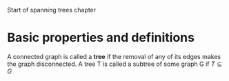 Start of spanning trees chapter
# Basic properties and definitions
A connected graph is called a **tree** if the removal of any of its edges makes the graph disconnected. A tree T is called a subtree of some graph G if $T \subseteq G$